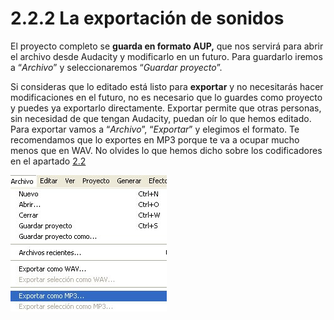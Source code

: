# 2.2.2 La exportación de sonidos

El proyecto completo se **guarda en formato AUP,** que nos servirá para abrir el archivo desde Audacity y modificarlo en un futuro. Para guardarlo iremos a “_Archivo_” y seleccionaremos “_Guardar proyecto_”.

Si consideras que lo editado está listo para **exportar** y no necesitarás hacer modificaciones en el futuro, no es necesario que lo guardes como proyecto y puedes ya exportarlo directamente. Exportar permite que otras personas, sin necesidad de que tengan Audacity, puedan oír lo que hemos editado. Para exportar vamos a “_Archivo_”, “_Exportar_” y elegimos el formato. Te recomendamos que lo exportes en MP3 porque te va a ocupar mucho menos que en WAV. No olvides lo que hemos dicho sobre los codificadores en el apartado [2.2](22_audacity.md)


![Exportar MP3 desde el menú Archivo de Audacity](img/exportar_mp3.jpg "Exportar MP3. Audacity") 


